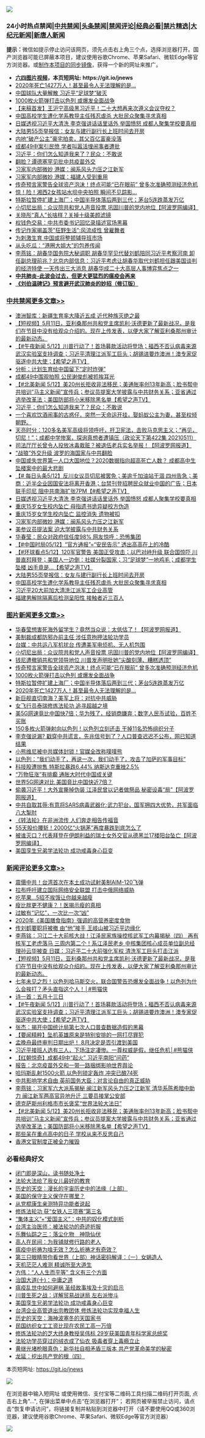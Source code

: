 ![](https://raw.githubusercontent.com/fqnews/bnews/master/64photo/fqnews-qr.jpg)

<div id="tt">
<h3>24小时热点禁闻|<a href="#%E4%B8%AD%E5%85%B1%E7%A6%81%E9%97%BB%E6%9B%B4%E5%A4%9A%E6%96%87%E7%AB%A0">中共禁闻</a>|<a href="#%E5%9B%BE%E7%89%87%E6%96%B0%E9%97%BB%E6%9B%B4%E5%A4%9A%E6%96%87%E7%AB%A0">头条禁闻</a>|<a href="#%E6%96%B0%E9%97%BB%E8%AF%84%E8%AE%BA%E6%9B%B4%E5%A4%9A%E6%96%87%E7%AB%A0">禁闻评论|<a href="#%E5%BF%85%E7%9C%8B%E7%BB%8F%E5%85%B8%E5%A5%BD%E6%96%87">经典必看|<a href="/video.md#%E7%A6%81%E7%89%87%E7%B2%BE%E9%80%89">禁片精选</a>|<a href="https://github.com/fqnews/djy/blob/master/gb/nf1351518.md#1">大纪元新闻</a>|<a href="https://github.com/fqnews/ntdtv/blob/master/gb/prog204.md#1">新唐人新闻</a></h3>
<div><b>提示：</b>微信如提示停止访问该网页，须先点击右上角三个点，选择浏览器打开。国产浏览器可能已屏蔽本项目，建议使用谷歌Chrome、苹果Safari、微软Edge等官方浏览器。或<a href="https://github.com/fqnews/bnews/blob/master/%E5%88%B6%E4%BD%9Cgit%E7%A6%81%E9%97%BB%E9%95%9C%E5%83%8F.md">制作本项目的同步镜像</a>，获得一个新的网址来推广。</div>
<ul>
<li><b><a href="http://d1.bdrive.tk/64.mp4" target="_blank">六四图片视频</a>，本页短网址: https://git.io/jnews</b></li>
<li><a href="/topimagenews/20210512/1544931.md">2020年死亡1427万人！甚至最令人无法理解的是...</a></li>
<li><a href="/cbnews/20210512/1544896.md">中国球队大量解散 习近平“足球梦”破灭</a></li>
<li><a href="/topimagenews/20210512/1545100.md">1000枚火箭弹打击以色列 或爆发全面战争</a></li>
<li><a href="/comments/20210512/1544917.md">【来稿首发】王沪宁高级黑习近平！二十大想再来次遵义会议夺权？</a></li>
<li><a href="/cbnews/20210512/1545142.md">中国高校学生遭化学系教导主任残忍虐杀 大批民众聚集寻求真相</a></li>
<li><a href="/cbnews/20210513/1545348.md">日媒透视习近平大清洗 李克强讲话话里话外 举国愤怒 成都人聚集学校要真相</a></li>
<li><a href="/cbnews/20210513/1545176.md">大陆男55页举报信：女友与建行副行长上班时间去开房</a></li>
<li><a href="/cbnews/20210512/1544956.md">内地“破产公主”豪宅拍卖，其父百亿富豪没落</a></li>
<li><a href="/cbnews/20210512/1544954.md">成都49中案引民愤 学者叫嚣活埋闹事者遭批</a></li>
<li><a href="/cbnews/20210513/1545463.md">习近平：你们怎么知道我来了？民众：不敢说</a></li>
<li><a href="/cnnews/20210512/1544938.md">翻脸？谭德塞罕见批中共疫苗外交</a></li>
<li><a href="/cbnews/20210513/1545253.md">习家军内部微妙 港媒：闽系风头力压之江新军</a></li>
<li><a href="/cnnews/20210512/1545057.md">习家军内部微妙 港媒：福建人受到重用</a></li>
<li><a href="/topimagenews/20210512/1545129.md">传奇预言家警告全球资产泡沫！终点可能“已在眼前” 曾多次准确预测经济危机</a></li>
<li><a href="/cbnews/20210512/1544912.md">惊！险！湘西2女孩站水坝中央拍照 瞬间不见踪影…</a></li>
<li><a href="/topimagenews/20210512/1544992.md">特斯拉暂停扩建上海厂；中国半导体落后两到三代；茅台5连跌蒸发万亿</a></li>
<li><a href="/topimagenews/20210513/1545194.md">小切尼出局：众议院共和党人声音投票 巩固川普的党内地位【阿波罗网编译】</a></li>
<li><a href="/yule/20210513/1545323.md">关晓彤“真人”长啥样？关掉十级美颜滤镜</a></li>
<li><a href="/cnnews/20210512/1545009.md">权钱色交易：中共市委书记回忆录描述官场黑幕</a></li>
<li><a href="/cnnews/20210513/1545396.md">传记作家揭盖茨"狂野生活":风流成性 曾雇舞者</a></li>
<li><a href="/ssgc/20210513/1545327.md">为刺激生育 中国或将整顿辅导班市场</a></li>
<li><a href="/yule/20210513/1545324.md">从头吃瓜：“港圈大姐大”的包养传闻</a></li>
<li><a href="/comments/20210513/1545403.md">李燕铭：胡春华国务院大秘调职 胡春华罕见代替刘鹤陪同习近平考察河南 卸任副总理前兆？北京内部信息：习近平考虑让胡春华取代刘鹤担任跟美国谈判的经济特使 一天传出三大消息 胡春华成二十大高层人事博弈焦点之一</a></li>
<li><b><a href="/comments/20200211/1275071.md" target="_blank">中共肺炎-此波会过去，但更大更猛烈的瘟疫会再来</a></b></li>
<li><b><a href="/comments/20200207/1272816.md" target="_blank">《刘伯温碑记》预言避开武汉肺炎的妙招（修订版）</a></b></li>
</ul>
</div>

<div class="catlist">
<h3><a href="/cbnews/" target="_blank">中共禁闻</a><span><a href="/cbnews/" target="_blank" rel="nofollow">更多文章>></a></span></h3>
<ul>
<li><a href="/cbnews/20210513/1545535.md" target="_blank">澳洲智库：新疆生育率大降近五成 近代种族灭绝之最</a></li>
<li><a href="/comments/20210513/1545531.md" target="_blank">【短视频】5月11日，亚利桑那州共和党主席凯利·沃德更新了最新战况，是我们在节目中没有给观众介绍的。现在上传发表，以便大家了解亚利桑那州审计的最新动态。</a></li>
<li><a href="/comments/20210513/1545522.md" target="_blank">【#午夜新闻 5/12】川普行动了！首场募款活动将登场；福西不否认病毒来源武汉实验室支持调查；习近平清理江派军工巨头；胡锡进要炸澳洲！澳专家促驱逐中共大使；【希望之声TV】</a></li>
<li><a href="/cbnews/20210513/1545506.md" target="_blank">分析：计划生育给中国留下“定时炸弹”</a></li>
<li><a href="/cbnews/20210513/1545505.md" target="_blank">成都49中围观拍照 公民谢俊彪被抓挨耳光</a></li>
<li><a href="/comments/20210513/1545480.md" target="_blank">【#北美新闻 5/12】美20州长拒收非法移民；美通胀率创13年新高；脸书帮中共培训”马主义新闻”宣传兵；参议员提案大学披露与中共财务关系；亚省通过选举改革法；美国防部将小米移除黑名单【希望之声TV】</a></li>
<li><a href="/cbnews/20210513/1545463.md" target="_blank">习近平：你们怎么知道我来了？民众：不敢说</a></li>
<li><a href="/comments/20210513/1545445.md" target="_blank">一个喜欢饮酒闹事的古惑仔，突然一天命运开挂，娶蚂蚁公主为妻，甚至权倾朝野。</a></li>
<li><a href="/cbnews/20210513/1545444.md" target="_blank">天亮时分：120多名美军高级将领呼吁，扞卫宪法，击败马克思主义；“再见，切尼！”；成都中学惨案，探询真想者遭镇压（政论天下第422集 20210511）</a></li>
<li><a href="/cbnews/20210513/1545425.md" target="_blank">司法厅厅长曾令人投放冰毒栽赃？被退伍老兵实名举报！【阿波罗网报道】</a></li>
<li><a href="/cbnews/20210513/1545406.md" target="_blank">“战狼”外交升级 波罗的海国家与中共翻脸</a></li>
<li><a href="/comments/20210513/1545405.md" target="_blank">中国或失世界第一人口大国地位？2020数据指向超高死亡人数？ 成都高中生坠楼案中的最大悲剧</a></li>
<li><a href="/comments/20210513/1545368.md" target="_blank">【# 每日头条5/12】反川女议员切尼被罢免；美逾千加油站干涸 四州告急；美商：近半企业因国安法将离开香港；台禁刊登招聘民众就业中国的广告；日本联手印尼 阻中共南海扩张7PM【#希望之声TV】</a></li>
<li><a href="/cbnews/20210513/1545348.md" target="_blank">日媒透视习近平大清洗 李克强讲话话里话外 举国愤怒 成都人聚集学校要真相</a></li>
<li><a href="/cbnews/20210513/1545301.md" target="_blank">重庆15岁女生校内坠亡 母指遗书诡异疑校方伪造</a></li>
<li><a href="/cbnews/20210513/1545285.md" target="_blank">重庆15岁女学生校内坠亡 监控消失 遗物被扣</a></li>
<li><a href="/cbnews/20210513/1545253.md" target="_blank">习家军内部微妙 港媒：闽系风头力压之江新军</a></li>
<li><a href="/cbnews/20210513/1545252.md" target="_blank">美参议员提法案 迫大学披露与中共财务关系</a></li>
<li><a href="/cbnews/20210513/1545251.md" target="_blank">华春莹：民众对政府信任度98% 网友惊呼：恐怖集团</a></li>
<li><a href="/comments/20210513/1545239.md" target="_blank">【#中国时局05/12】“官方通报”=“安民告示”  透出高高在上的冷酷</a></li>
<li><a href="/comments/20210513/1545226.md" target="_blank">【#环球看点5/12】120军官警告 美国正受攻击；以巴对峙升级 联合国惊吓 川普直怼拜登；美国人一边倒：社媒分裂国家；习“足球梦”一地鸡毛；成都学生坠楼 凶手竟是…【希望之声TV】</a></li>
<li><a href="/cbnews/20210513/1545176.md" target="_blank">大陆男55页举报信：女友与建行副行长上班时间去开房</a></li>
<li><a href="/cbnews/20210512/1545142.md" target="_blank">中国高校学生遭化学系教导主任残忍虐杀 大批民众聚集寻求真相</a></li>
<li><a href="/cbnews/20210512/1545052.md" target="_blank">习近平20大前加大清洗江派军工企业高管</a></li>
<li><a href="/cbnews/20210512/1545050.md" target="_blank">福建男解除隔离后检测呈阳性 接触者近三百人</a></li>

</ul>
</div>
<div class="catlist">
<h3><a href="/topimagenews/" target="_blank">图片新闻</a><span><a href="/topimagenews/" target="_blank" rel="nofollow">更多文章>></a></span></h3>
<ul>
<li><a href="/topimagenews/20210513/1545571.md" target="_blank">华春莹想害死海外留学生？竟然当众说：太低估了！【阿波罗网报道】</a></li>
<li><a href="/topimagenews/20210513/1545504.md" target="_blank">美制裁成都防邪办前主任 涉任意拘押法轮功学员</a></li>
<li><a href="/topimagenews/20210513/1545462.md" target="_blank">台媒：中共运八军机扰台 传遭美军电侦机、无人机包围</a></li>
<li><a href="/topimagenews/20210513/1545194.md" target="_blank">小切尼出局：众议院共和党人声音投票 巩固川普的党内地位【阿波罗网编译】</a></li>
<li><a href="/topimagenews/20210513/1545184.md" target="_blank">钱尼遭撤销共和党领导地位 川普发声明批她“尖酸刻薄、糟糕透顶”</a></li>
<li><a href="/topimagenews/20210512/1545129.md" target="_blank">传奇预言家警告全球资产泡沫！终点可能“已在眼前” 曾多次准确预测经济危机</a></li>
<li><a href="/topimagenews/20210512/1545100.md" target="_blank">1000枚火箭弹打击以色列 或爆发全面战争</a></li>
<li><a href="/topimagenews/20210512/1544992.md" target="_blank">特斯拉暂停扩建上海厂；中国半导体落后两到三代；茅台5连跌蒸发万亿</a></li>
<li><a href="/topimagenews/20210512/1544931.md" target="_blank">2020年死亡1427万人！甚至最令人无法理解的是&#8230;</a></li>
<li><a href="/topimagenews/20210512/1544826.md" target="_blank">新巨舰直切南海？美军上将：对抗中共威胁</a></li>
<li><a href="/topimagenews/20210512/1544658.md" target="_blank">女飞行员泰瑞修炼法轮功 追寻超越之境</a></li>
<li><a href="/topimagenews/20210511/1544302.md" target="_blank">美5G网速竟比中国快7倍；华为残了，经销商嫌弃；数字人民币试验，百姓不买账</a></li>
<li><a href="/topimagenews/20210511/1544161.md" target="_blank">150多枚火箭弹射向以色列！以色列立刻还击 干掉11名恐怖组织分子</a></li>
<li><a href="/topimagenews/20210511/1544116.md" target="_blank">李克强说漏? 戳穿中共谎言，先兆信号到了？人口普查迟迟不公布，网已知道结果</a></li>
<li><a href="/topimagenews/20210511/1544059.md" target="_blank">小熊维尼被中共媒体封锁！官媒全改称噗噗熊</a></li>
<li><a href="/topimagenews/20210511/1543978.md" target="_blank">以色列：“我们动手了，再说一次，我们动手了，攻击了加萨的军事目标”</a></li>
<li><a href="/topimagenews/20210511/1543814.md" target="_blank">科技股遭抛售 特斯拉暴跌6.44% 纳斯达克重挫2.5%</a></li>
<li><a href="/topimagenews/20210511/1543692.md" target="_blank">“万物狂涨”有排癫 通胀大时代中国成关键</a></li>
<li><a href="/topimagenews/20210511/1543691.md" target="_blank">世界5G网速对比 美国竟比中国快近7倍？</a></li>
<li><a href="/topimagenews/20210509/1542876.md" target="_blank">偷袭习近平！大外宣撕掉伪装 江泽民曾以记者做祭品 秘密设毒“局”【阿波罗网报道】</a></li>
<li><a href="/topimagenews/20210509/1542826.md" target="_blank">中共自取其辱:有意将SARS病毒武器化;武力犯台，国军拥四大优势，共军面临八大掣肘</a></li>
<li><a href="/comments/20210509/1542786.md" target="_blank">《转法轮》在非洲流传 人们奔走相告传福音</a></li>
<li><a href="/topimagenews/20210509/1542725.md" target="_blank">55天股价腰斩！2000亿“火锅茅”再度暴跌到底怎么了</a></li>
<li><a href="/topimagenews/20210509/1542674.md" target="_blank">被谁灭口？代表拜登在伊朗利益的瑞士女外交官从德黑兰17楼阳台坠亡【阿波罗网编译】</a></li>
<li><a href="/comments/20210509/1542373.md" target="_blank">美国孪生兄弟学法轮功 成功戒毒身心巨变</a></li>

</ul>
</div>
<div class="catlist">
<h3><a href="/comments/" target="_blank">新闻评论</a><span><a href="/comments/" target="_blank" rel="nofollow">更多文章>></a></span></h3>
<ul>
<li><a href="/comments/20210513/1545590.md" target="_blank">震慑中共！台湾首次在本土成功试射美制AIM-120飞弹</a></li>
<li><a href="/comments/20210513/1545554.md" target="_blank">拉布呼吁建立国际网络安全联盟 打击中俄网络威胁</a></li>
<li><a href="/comments/20210513/1545553.md" target="_blank">吃苹果&#8230;5招不挨饿让你越来越瘦</a></li>
<li><a href="/comments/20210513/1545552.md" target="_blank">瘦比胖更不健康？！医揭示瘦的真相</a></li>
<li><a href="/comments/20210513/1545551.md" target="_blank">过敏有“记忆”，一次比一次“凶”</a></li>
<li><a href="/comments/20210513/1545550.md" target="_blank">2020年《美国膳食指南》强调的高营养密度食物</a></li>
<li><a href="/comments/20210513/1545540.md" target="_blank">传刘鹤要职将被撤 由“他”接手 王岐山被习近平边缘化</a></li>
<li><a href="/comments/20210513/1545538.md" target="_blank">李燕铭：习江二十大前核大战！江泽民家族操控核武军工内幕揭秘（四） 再有核军工老虎落马 三周内第二个！系江泽民老乡 中核集团核心成员单位副总经理孙云华被查 日媒：习近平二十大前强化军权 清洗军工巨头打击江派</a></li>
<li><a href="/comments/20210513/1545531.md" target="_blank">【短视频】5月11日，亚利桑那州共和党主席凯利·沃德更新了最新战况，是我们在节目中没有给观众介绍的。现在上传发表，以便大家了解亚利桑那州审计的最新动态。</a></li>
<li><a href="/comments/20210513/1545528.md" target="_blank">七年未见之烈！以色列哈马斯交火，联合国警告恐爆发全面战争！以色列为什么会挨打？矛头直指这个人！│#熊猫侠</a></li>
<li><a href="/comments/20210513/1545526.md" target="_blank">诗一首：五月十三日</a></li>
<li><a href="/comments/20210513/1545522.md" target="_blank">【#午夜新闻 5/12】川普行动了！首场募款活动将登场；福西不否认病毒来源武汉实验室支持调查；习近平清理江派军工巨头；胡锡进要炸澳洲！澳专家促驱逐中共大使；【希望之声TV】</a></li>
<li><a href="/comments/20210513/1545517.md" target="_blank">张杰：揭开中国统计局第七次人口普查数据造假的黑幕</a></li>
<li><a href="/comments/20210513/1545516.md" target="_blank">【要闻精粹】坠机英雄原来是特别安排的一网打尽罪犯</a></li>
<li><a href="/comments/20210513/1545515.md" target="_blank">孟晚舟最终审判日期出炉！ 8月决定是否引渡到美国</a></li>
<li><a href="/comments/20210513/1545513.md" target="_blank">习近平接班人选有三人，下场注定凄惨。一尊权威是假，继任危机│#熊猫侠</a></li>
<li><a href="/comments/20210513/1545512.md" target="_blank">【红朝惊奇】成都49中“起火” 习近平南阳“问药”</a></li>
<li><a href="/comments/20210513/1545511.md" target="_blank">报告：北京疫苗外交和一带一路捆绑影响世界舆论</a></li>
<li><a href="/comments/20210513/1545510.md" target="_blank">哈玛斯乱射1500火箭 以色列锁定轰炸 冲突已酿74死</a></li>
<li><a href="/comments/20210513/1545496.md" target="_blank">中共影响学术自由 英前国务大臣：对言论自由的真正威胁</a></li>
<li><a href="/comments/20210513/1545484.md" target="_blank">李燕铭：习家军六大派系揭秘 闽江新军风头力压之江新军 清华系陈希暗中助力 闽江新军两高官异地升迁 三要员接掌公安部</a></li>
<li><a href="/comments/20210513/1545483.md" target="_blank">德克萨斯州利格市市长褒奖“世界法轮大法日”</a></li>
<li><a href="/comments/20210513/1545480.md" target="_blank">【#北美新闻 5/12】美20州长拒收非法移民；美通胀率创13年新高；脸书帮中共培训”马主义新闻”宣传兵；参议员提案大学披露与中共财务关系；亚省通过选举改革法；美国防部将小米移除黑名单【希望之声TV】</a></li>
<li><a href="/comments/20210513/1545471.md" target="_blank">那些呆在重点高中的日子 学校从来不反思自己</a></li>
<li><a href="/comments/20210513/1545470.md" target="_blank">香港文官制度正被全力摧毁</a></li>

</ul>
</div>

<div class="catlist">
<h3>必看经典好文</h3>
<ul>
<li><a href="/tculture/20200803/1373949.md" target="_blank">闭门即是深山，读书随处净土</a></li>
<li><a href="/cbnews/20200516/1329218.md" target="_blank">法轮大法给了我女儿最好的教育</a></li>
<li><a href="/tculture/20121025/73065.md" target="_blank">历史的天空：漫长的宇宙历史中的法缘（上部）</a></li>
<li><a href="/lifebaike/20200520/1331379.md" target="_blank">美国的保守主义保守在哪里？</a></li>
<li><a href="/comments/20210331/1516768.md" target="_blank">从党棍康生亲测特异功能者说起</a></li>
<li><a href="/comments/20210328/1514058.md" target="_blank">修炼法轮功 获“女铁人三项赛”第三名</a></li>
<li><a href="/comments/20201007/1409565.md" target="_blank">“集体主义”+“爱国主义”：中共的奴化模式剖析</a></li>
<li><a href="/comments/20200801/1373219.md" target="_blank">台湾主治医师：被法轮功的奇迹折服</a></li>
<li><a href="/tculture/20190101/1056889.md" target="_blank">乐舞仙踪之三：落尘化物　神隐仙伏</a></li>
<li><a href="/tculture/20121023/72121.md" target="_blank">高人在民间：为我铺就修行路的老人</a></li>
<li><a href="/comments/20200502/1322275.md" target="_blank">瘟疫中祈祷为啥无效？怎么祈祷才有奇效？</a></li>
<li><a href="/comments/20200426/1319648.md" target="_blank">第三只眼睛带你看世界（上部）神话密码解译：（一）女娲造人</a></li>
<li><a href="/comments/20210302/1496716.md" target="_blank">天机茫茫人难测 精诚所至大道生</a></li>
<li><a href="/comments/20200720/1363377.md" target="_blank">方伟：“人人生而平等” 含义有三个方面</a></li>
<li><a href="/cbnews/20180316/915423.md" target="_blank">治国大道(十)：中庸之道</a></li>
<li><a href="/comments/20200618/1346823.md" target="_blank">瘟疫乱世中如何避祸 圣经故事埃及十灾的启示</a></li>
<li><a href="/comments/20200908/1392745.md" target="_blank">川普生死之战：详解贸易战谜局 左右派惨斗</a></li>
<li><a href="/comments/20210509/1542373.md" target="_blank">美国孪生兄弟学法轮功 成功戒毒身心巨变</a></li>
<li><a href="/comments/20200528/1335859.md" target="_blank">台湾企业高管退出宗教团体 修炼法轮功实现幸福人生</a></li>
<li><a href="/tculture/xiulian/20170318/732480.md" target="_blank">历史的天空：海神波塞冬的天国家书</a></li>
<li><a href="/lifebaike/20200515/1328783.md" target="_blank">民国纺织女工工资比现在农民工高一万倍</a></li>
<li><a href="/comments/20190517/1129285.md" target="_blank">修炼法轮功的芝大终身教授吴伟标 29岁获美国青年科学家总统奖</a></li>
<li><a href="/comments/20210317/1506773.md" target="_blank">法轮功学员穿过的绒衣成了仙衣 吸毒者穿上毒瘾立止</a></li>
<li><a href="/lifebaike/20180921/1001174.md" target="_blank">黄继光堵枪眼真伪：新华社自相矛盾三版本 共产党革命美学的秘密</a></li>
<li><a href="/comments/20200930/1405812.md" target="_blank">龙延：挖出共产党的根（四）</a></li>

</ul>
</div>

本页短网址: https://git.io/jnews

![](https://raw.githubusercontent.com/fqnews/bnews/master/64photo/fqnews-qr.jpg)

在浏览器中输入短网址 或使用微信、支付宝等二维码工具扫描二维码打开页面, 点击右上角"...", 在弹出菜单中点击“在浏览器打开”； 若网页被举报禁止访问，请点击“恢复申请访问”，将链接复制并粘贴到浏览器中打开（请不要使用QQ或360浏览器，建议使用谷歌Chrome、苹果Safari、微软Edge等官方浏览器）

![](https://raw.githubusercontent.com/fqnews/bnews/master/64photo/wx.jpg)